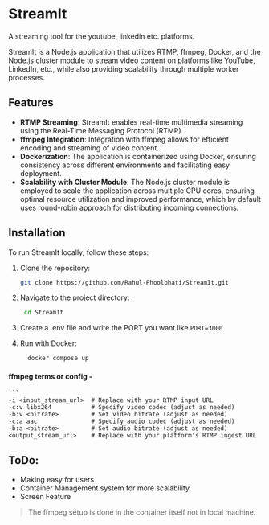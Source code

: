 # StreamIt
A streaming tool for the youtube, linkedin etc. platforms.

StreamIt is a Node.js application that utilizes RTMP, ffmpeg, Docker, and the Node.js cluster module to stream video content on platforms like YouTube, LinkedIn, etc., while also providing scalability through multiple worker processes.

## Features

- **RTMP Streaming**: StreamIt enables real-time multimedia streaming using the Real-Time Messaging Protocol (RTMP).
- **ffmpeg Integration**: Integration with ffmpeg allows for efficient encoding and streaming of video content.
- **Dockerization**: The application is containerized using Docker, ensuring consistency across different environments and facilitating easy deployment.
- **Scalability with Cluster Module**: The Node.js cluster module is employed to scale the application across multiple CPU cores, ensuring optimal resource utilization and improved performance, which by default uses round-robin approach for distributing incoming connections.

## Installation

To run StreamIt locally, follow these steps:

1. Clone the repository:

   ```bash
   git clone https://github.com/Rahul-Phoolbhati/StreamIt.git

2. Navigate to the project directory:
    ```bash
     cd StreamIt

3. Create a .env file and write the PORT you want like
     ``` PORT=3000 ```

5. Run with Docker:
    ```bash
      docker compose up

#### ffmpeg terms or config - 
    ```
    -i <input_stream_url>  # Replace with your RTMP input URL
    -c:v libx264           # Specify video codec (adjust as needed)
    -b:v <bitrate>         # Set video bitrate (adjust as needed)
    -c:a aac               # Specify audio codec (adjust as needed)
    -b:a <bitrate>         # Set audio bitrate (adjust as needed)
    <output_stream_url>    # Replace with your platform's RTMP ingest URL


## ToDo: 

* Making easy for users
* Container Management system for more scalability
* Screen Feature






> The ffmpeg setup is done in the container itself not in local machine.
